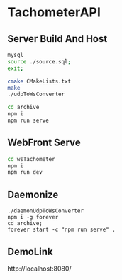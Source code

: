 # TachometerAPI

## Server Build And Host
```bash
mysql
source ./source.sql;
exit;

cmake CMakeLists.txt
make
./udpToWsConverter

cd archive
npm i
npm run serve
```

## WebFront Serve
```bash
cd wsTachometer
npm i
npm run dev
```

## Daemonize
```
./daemonUdpToWsConverter
npm i -g forever
cd archive;
forever start -c "npm run serve" .
```

## DemoLink
http://localhost:8080/
